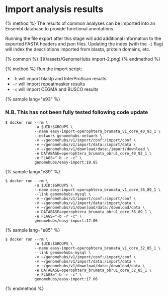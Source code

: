 # Import analysis results

{% method %}
The results of common analyses can be imported into an Ensembl database to provide functional annotations. 

Running the file export after this stage will add additional information to the exported FASTA headers and json files. Updating the index (with the `-i` flag) will index the descriptions imported from blastp, protein domains, etc.

{% common %}
![](/assets/GenomeHubs import-2.png)
{% endmethod %}


{% method %}
Run the import script:
* `-b` will import blastp and InterProScan results
* `-r` will import repeatmasker results
* `-c` will import CEGMA and BUSCO results

{% sample lang="e93" %}

### N.B. This has not been fully tested following code update
```
$ docker run --rm \
             -u $UID:$GROUPS \
             --name easy-import-operophtera_brumata_v1_core_40_93_1 \
             --network genomehubs-network \
             -v ~/genomehubs/v1/import/conf:/import/conf \
             -v ~/genomehubs/v1/import/data:/import/data \
             -v ~/genomehubs/v1/download/data:/import/download \
             -e DATABASE=operophtera_brumata_obru1_core_40_93_1 \
             -e FLAGS="-b -r -c" \
             genomehubs/easy-import:19.05
```

{% sample lang="e89" %}
```
$ docker run --rm \
             -u $UID:$GROUPS \
             --name easy-import-operophtera_brumata_v1_core_36_89_1 \
             --link genomehubs-mysql \
             -v ~/genomehubs/v1/import/conf:/import/conf \
             -v ~/genomehubs/v1/import/data:/import/data \
             -v ~/genomehubs/v1/download/data:/download/data \
             -e DATABASE=operophtera_brumata_obru1_core_36_89_1 \
             -e FLAGS="-b -r -c" \
             genomehubs/easy-import:17.06
```

{% sample lang="e85" %}
```
$ docker run --rm \
             -u $UID:$GROUPS \
             --name easy-import-operophtera_brumata_v1_core_32_85_1 \
             --link genomehubs-mysql \
             -v ~/genomehubs/v1/import/conf:/import/conf \
             -v ~/genomehubs/v1/import/data:/import/data \
             -v ~/genomehubs/v1/download/data:/download/data \
             -e DATABASE=operophtera_brumata_obru1_core_32_85_1 \
             -e FLAGS="-b -r -c" \
             genomehubs/easy-import:17.06
```
{% endmethod %}


